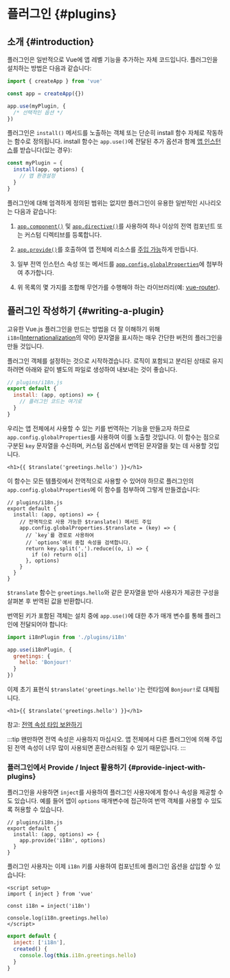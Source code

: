 ﻿# 플러그인 {#plugins}

## 소개 {#introduction}

플러그인은 일반적으로 Vue에 앱 레벨 기능을 추가하는 자체 코드입니다.
플러그인을 설치하는 방법은 다음과 같습니다:

```js
import { createApp } from 'vue'

const app = createApp({})

app.use(myPlugin, {
  /* 선택적인 옵션 */
})
```

플러그인은 `install()` 메서드를 노출하는 객체 또는 단순히 install 함수 자체로 작동하는 함수로 정의됩니다.
install 함수는 `app.use()`에 전달된 추가 옵션과 함께 [앱 인스턴스](/api/application)를 받습니다(있는 경우):

```js
const myPlugin = {
  install(app, options) {
    // 앱 환경설정
  }
}
```

플러그인에 대해 엄격하게 정의된 범위는 없지만 플러그인이 유용한 일반적인 시나리오는 다음과 같습니다:

1. [`app.component()`](/api/application.html#app-component) 및 [`app.directive()`](/api/application.html#app-directive)를 사용하여 하나 이상의 전역 컴포넌트 또는 커스텀 디렉티브를 등록합니다.

2. [`app.provide()`](/api/application.html#app-provide)를 호출하여 앱 전체에 리소스를 [주입 가능](/guide/components/provide-inject)하게 만듭니다.

3. 일부 전역 인스턴스 속성 또는 메서드를 [`app.config.globalProperties`](/api/application.html#app-config-globalproperties)에 첨부하여 추가합니다.

4. 위 목록의 몇 가지를 조합해 무언가를 수행해야 하는 라이브러리(예: [vue-router](https://github.com/vuejs/vue-router-next)).

## 플러그인 작성하기 {#writing-a-plugin}

고유한 Vue.js 플러그인을 만드는 방법을 더 잘 이해하기 위해 `i18n`([Internationalization](https://en.wikipedia.org/wiki/Internationalization_and_localization)의 약어) 문자열을 표시하는 매우 간단한 버전의 플러그인을 만들 것입니다.

플러그인 객체를 설정하는 것으로 시작하겠습니다.
로직이 포함되고 분리된 상태로 유지하려면 아래와 같이 별도의 파일로 생성하여 내보내는 것이 좋습니다.

```js
// plugins/i18n.js
export default {
  install: (app, options) => {
    // 플러그인 코드는 여기로
  }
}
```

우리는 앱 전체에서 사용할 수 있는 키를 번역하는 기능을 만들고자 하므로 `app.config.globalProperties`를 사용하여 이를 노출할 것입니다.
이 함수는 점으로 구분된 `key` 문자열을 수신하며, 커스텀 옵션에서 번역된 문자열을 찾는 데 사용할 것입니다.

```vue-html
<h1>{{ $translate('greetings.hello') }}</h1>
```

이 함수는 모든 템플릿에서 전역적으로 사용할 수 있어야 하므로 플러그인의 `app.config.globalProperties`에 이 함수를 첨부하여 그렇게 만들겠습니다:


```js{4-11}
// plugins/i18n.js
export default {
  install: (app, options) => {
    // 전역적으로 사용 가능한 $translate() 메서드 주입
    app.config.globalProperties.$translate = (key) => {
      // `key`를 경로로 사용하여
      // `options`에서 중첩 속성을 검색합니다.
      return key.split('.').reduce((o, i) => {
        if (o) return o[i]
      }, options)
    }
  }
}
```

`$translate` 함수는 `greetings.hello`와 같은 문자열을 받아 사용자가 제공한 구성을 살펴본 후 번역된 값을 반환합니다.

번역된 키가 포함된 객체는 설치 중에 `app.use()`에 대한 추가 매개 변수를 통해 플러그인에 전달되어야 합니다:

```js
import i18nPlugin from './plugins/i18n'

app.use(i18nPlugin, {
  greetings: {
    hello: 'Bonjour!'
  }
})
```

이제 초기 표현식 `$translate('greetings.hello')`는 런타임에 `Bonjour!`로 대체됩니다.

```vue-html
<h1>{{ $translate('greetings.hello') }}</h1>
```

참고: [전역 속성 타입 보완하기](/guide/typescript/options-api.html#augmenting-global-properties) <sup class="vt-badge ts" />

:::tip
왠만하면 전역 속성은 사용하지 마십시오.
앱 전체에서 다른 플러그인에 의해 주입된 전역 속성이 너무 많이 사용되면 혼란스러워질 수 있기 때문입니다.
:::

### 플러그인에서 Provide / Inject 활용하기 {#provide-inject-with-plugins}

플러그인을 사용하면 `inject`를 사용하여 플러그인 사용자에게 함수나 속성을 제공할 수도 있습니다.
예를 들어 앱이 `options` 매개변수에 접근하여 번역 객체를 사용할 수 있도록 허용할 수 있습니다.

```js{10}
// plugins/i18n.js
export default {
  install: (app, options) => {
    app.provide('i18n', options)
  }
}
```

플러그인 사용자는 이제 `i18n` 키를 사용하여 컴포넌트에 플러그인 옵션을 삽입할 수 있습니다:

<div class="composition-api">

```vue
<script setup>
import { inject } from 'vue'

const i18n = inject('i18n')

console.log(i18n.greetings.hello)
</script>
```

</div>
<div class="options-api">

```js
export default {
  inject: ['i18n'],
  created() {
    console.log(this.i18n.greetings.hello)
  }
}
```

</div>
